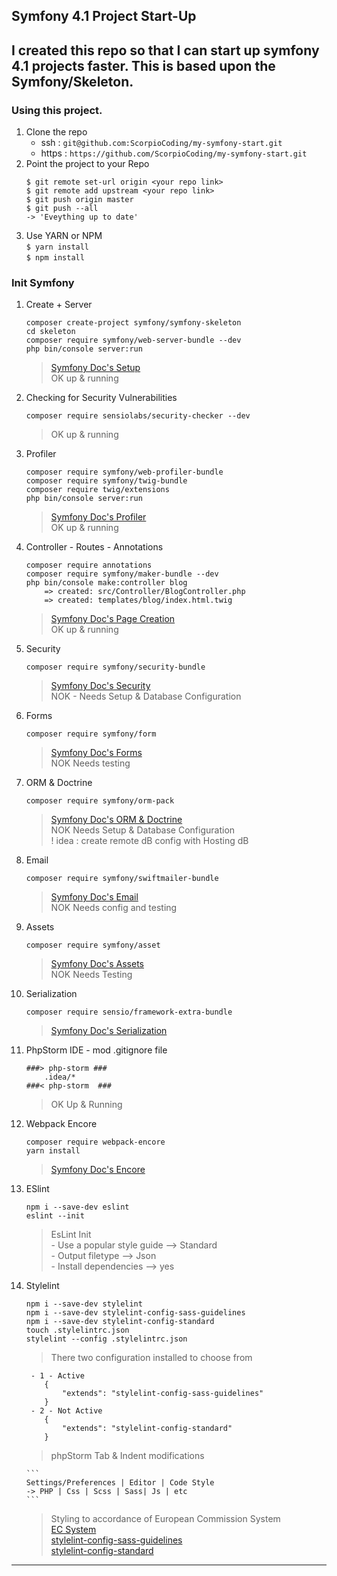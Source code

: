 ## Symfony 4.1 Project Start-Up 

I created this repo so that I can start up symfony 4.1 projects faster.
This is based upon the Symfony/Skeleton.
---

### Using this project.
1. Clone the repo
    - ssh : ```git@github.com:ScorpioCoding/my-symfony-start.git```
     - https : ```https://github.com/ScorpioCoding/my-symfony-start.git```
2. Point the project to your Repo
    ```
    $ git remote set-url origin <your repo link>
    $ git remote add upstream <your repo link>
    $ git push origin master
    $ git push --all
    -> 'Eveything up to date'
    ```
3. Use YARN or NPM  
    ```` $ yarn install ````  
    ```` $ npm install ````
 

### Init Symfony
1. Create + Server
    ``` 
    composer create-project symfony/symfony-skeleton
    cd skeleton
    composer require symfony/web-server-bundle --dev
    php bin/console server:run
    ```
    > [Symfony Doc's Setup](https://symfony.com/doc/current/setup.html)  
    OK up & running
    

2. Checking for Security Vulnerabilities  
    ```
    composer require sensiolabs/security-checker --dev
    ```
    > OK up & running
    
3. Profiler
    ```
    composer require symfony/web-profiler-bundle
    composer require symfony/twig-bundle
    composer require twig/extensions
    php bin/console server:run
    ```
    > [Symfony Doc's Profiler](https://symfony.com/doc/current/profiler.html)  
    OK up & running
    
4. Controller - Routes - Annotations
    ```
    composer require annotations
    composer require symfony/maker-bundle --dev
    php bin/console make:controller blog
    	=> created: src/Controller/BlogController.php
    	=> created: templates/blog/index.html.twig
    ```
    > [Symfony Doc's Page Creation](https://symfony.com/doc/current/page_creation.html)  
    OK up & running
    
5. Security
    ```
    composer require symfony/security-bundle
    ```
    > [Symfony Doc's Security](https://symfony.com/doc/current/security.html)   
    NOK - Needs Setup & Database Configuration

6. Forms
    ```
    composer require symfony/form
    ```
    > [Symfony Doc's Forms](https://symfony.com/doc/current/forms.html)  
    NOK Needs testing

7. ORM & Doctrine
    ```
    composer require symfony/orm-pack
    ```
    > [Symfony Doc's ORM & Doctrine](https://symfony.com/doc/master/doctrine.html)  
     NOK Needs Setup & Database Configuration  
     ! idea : create remote dB config with Hosting dB

8. Email
    ```
    composer require symfony/swiftmailer-bundle
    ```
    > [Symfony Doc's Email](https://symfony.com/doc/master/email.html)  
    NOK Needs config and testing

9. Assets
    ```
    composer require symfony/asset 
    ```
    > [Symfony Doc's Assets](https://symfony.com/doc/master/components/asset.html)   
    NOK Needs Testing 

10. Serialization
    ``` 
    composer require sensio/framework-extra-bundle
    ```
    > [Symfony Doc's Serialization](https://symfony.com/doc/master/serializer.html) 

11. PhpStorm IDE - mod .gitignore file
    ``` 
    ###> php-storm ###
        .idea/*
    ###< php-storm  ###
    ```
    > OK Up & Running

12. Webpack Encore
    ```
    composer require webpack-encore
    yarn install 
    ```
    > [Symfony Doc's Encore](https://symfony.com/doc/current/frontend.html) 
    
13. ESlint
    ``` 
    npm i --save-dev eslint
    eslint --init
    ```
    > EsLint Init  
        - Use a popular style guide --> Standard  
        - Output filetype --> Json  
        - Install dependencies --> yes  

14. Stylelint
    ```
    npm i --save-dev stylelint 
    npm i --save-dev stylelint-config-sass-guidelines
    npm i --save-dev stylelint-config-standard
    touch .stylelintrc.json
    stylelint --config .stylelintrc.json    
    ```  
    > There two configuration installed to choose from  
    ``` 
     - 1 - Active
        {
            "extends": "stylelint-config-sass-guidelines"
        }
     - 2 - Not Active
        {
            "extends": "stylelint-config-standard"
        }
    ```  
    > phpStorm Tab & Indent modifications  
            
        ```
        Settings/Preferences | Editor | Code Style          
        -> PHP | Css | Scss | Sass| Js | etc   
        ```  
    > Styling to accordance of European Commission System  
    [EC System](https://ec-europa.github.io/europa-component-library/ec/docs/conventions/scss)  
    [stylelint-config-sass-guidelines](https://www.npmjs.com/package/stylelint-config-sass-guidelines)  
    [stylelint-config-standard](https://github.com/stylelint/stylelint-config-standard)
---


